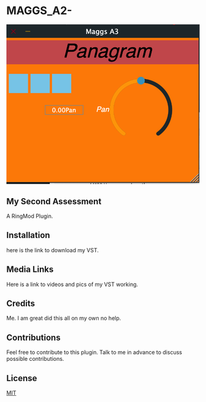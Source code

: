 # MAGGS_A2-

![alt text](https://github.com/123poks123/Maggs-A3/blob/master/Screenshot%202019-05-14%2014.27.05.png)

## My Second Assessment 

A RingMod Plugin.

## Installation

here is the link to download my VST.

## Media Links 

Here is a link to videos and pics of my VST working.

## Credits 

Me. I am great did this all on my own no help.

## Contributions

Feel free to contribute to this plugin. Talk to me in advance to discuss possible contributions. 

## License 

[MIT](http://choosealiscence.com/licenses/mit)
